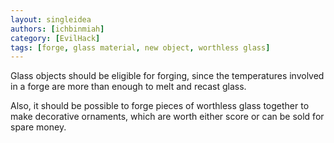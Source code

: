 ```yaml
---
layout: singleidea
authors: [ichbinmiah]
category: [EvilHack]
tags: [forge, glass material, new object, worthless glass]
---
```

Glass objects should be eligible for forging, since the temperatures involved
in a forge are more than enough to melt and recast glass.

Also, it should be possible to forge pieces of worthless glass together to make
decorative ornaments, which are worth either score or can be sold for spare
money.
